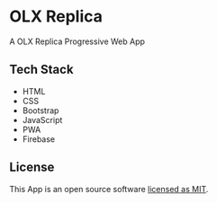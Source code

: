 # OLX Replica

A OLX Replica Progressive Web App

## Tech Stack

- HTML
- CSS
- Bootstrap
- JavaScript
- PWA
- Firebase

## License

This App is an open source software [licensed as MIT](https://github.com/safdarjamal/olx-replica/blob/master/LICENSE).
